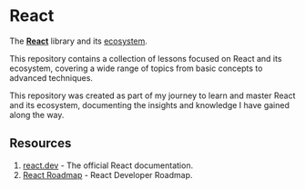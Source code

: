 # React

The [**React**](./mds/react/README.md) library and its [ecosystem](./mds/libraries/react-ecosystem.md).

This repository contains a collection of lessons focused on React and its ecosystem, covering a wide range of topics from basic concepts to advanced techniques.

This repository was created as part of my journey to learn and master React and its ecosystem, documenting the insights and knowledge I have gained along the way.

## Resources

1. [react.dev](https://react.dev/) - The official React documentation.
2. [React Roadmap](https://roadmap.sh/react) - React Developer Roadmap.
